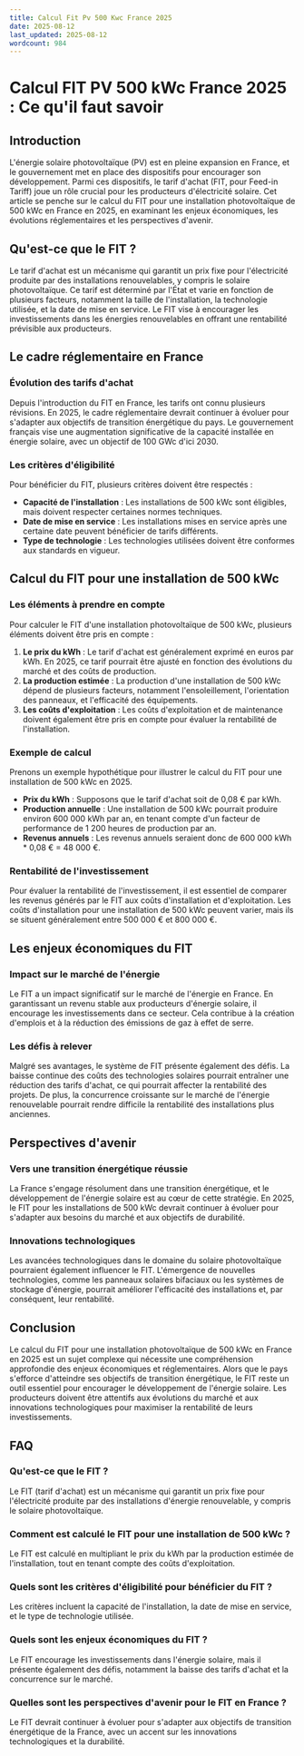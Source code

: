 ```yaml
---
title: Calcul Fit Pv 500 Kwc France 2025
date: 2025-08-12
last_updated: 2025-08-12
wordcount: 984
---
```


# Calcul FIT PV 500 kWc France 2025 : Ce qu'il faut savoir

## Introduction

L'énergie solaire photovoltaïque (PV) est en pleine expansion en France, et le gouvernement met en place des dispositifs pour encourager son développement. Parmi ces dispositifs, le tarif d'achat (FIT, pour Feed-in Tariff) joue un rôle crucial pour les producteurs d'électricité solaire. Cet article se penche sur le calcul du FIT pour une installation photovoltaïque de 500 kWc en France en 2025, en examinant les enjeux économiques, les évolutions réglementaires et les perspectives d'avenir.

## Qu'est-ce que le FIT ?

Le tarif d'achat est un mécanisme qui garantit un prix fixe pour l'électricité produite par des installations renouvelables, y compris le solaire photovoltaïque. Ce tarif est déterminé par l'État et varie en fonction de plusieurs facteurs, notamment la taille de l'installation, la technologie utilisée, et la date de mise en service. Le FIT vise à encourager les investissements dans les énergies renouvelables en offrant une rentabilité prévisible aux producteurs.

## Le cadre réglementaire en France

### Évolution des tarifs d'achat

Depuis l'introduction du FIT en France, les tarifs ont connu plusieurs révisions. En 2025, le cadre réglementaire devrait continuer à évoluer pour s'adapter aux objectifs de transition énergétique du pays. Le gouvernement français vise une augmentation significative de la capacité installée en énergie solaire, avec un objectif de 100 GWc d'ici 2030.

### Les critères d'éligibilité

Pour bénéficier du FIT, plusieurs critères doivent être respectés :
- **Capacité de l'installation** : Les installations de 500 kWc sont éligibles, mais doivent respecter certaines normes techniques.
- **Date de mise en service** : Les installations mises en service après une certaine date peuvent bénéficier de tarifs différents.
- **Type de technologie** : Les technologies utilisées doivent être conformes aux standards en vigueur.

## Calcul du FIT pour une installation de 500 kWc

### Les éléments à prendre en compte

Pour calculer le FIT d'une installation photovoltaïque de 500 kWc, plusieurs éléments doivent être pris en compte :

1. **Le prix du kWh** : Le tarif d'achat est généralement exprimé en euros par kWh. En 2025, ce tarif pourrait être ajusté en fonction des évolutions du marché et des coûts de production.
2. **La production estimée** : La production d'une installation de 500 kWc dépend de plusieurs facteurs, notamment l'ensoleillement, l'orientation des panneaux, et l'efficacité des équipements.
3. **Les coûts d'exploitation** : Les coûts d'exploitation et de maintenance doivent également être pris en compte pour évaluer la rentabilité de l'installation.

### Exemple de calcul

Prenons un exemple hypothétique pour illustrer le calcul du FIT pour une installation de 500 kWc en 2025.

- **Prix du kWh** : Supposons que le tarif d'achat soit de 0,08 € par kWh.
- **Production annuelle** : Une installation de 500 kWc pourrait produire environ 600 000 kWh par an, en tenant compte d'un facteur de performance de 1 200 heures de production par an.
- **Revenus annuels** : Les revenus annuels seraient donc de 600 000 kWh * 0,08 € = 48 000 €.

### Rentabilité de l'investissement

Pour évaluer la rentabilité de l'investissement, il est essentiel de comparer les revenus générés par le FIT aux coûts d'installation et d'exploitation. Les coûts d'installation pour une installation de 500 kWc peuvent varier, mais ils se situent généralement entre 500 000 € et 800 000 €.

## Les enjeux économiques du FIT

### Impact sur le marché de l'énergie

Le FIT a un impact significatif sur le marché de l'énergie en France. En garantissant un revenu stable aux producteurs d'énergie solaire, il encourage les investissements dans ce secteur. Cela contribue à la création d'emplois et à la réduction des émissions de gaz à effet de serre.

### Les défis à relever

Malgré ses avantages, le système de FIT présente également des défis. La baisse continue des coûts des technologies solaires pourrait entraîner une réduction des tarifs d'achat, ce qui pourrait affecter la rentabilité des projets. De plus, la concurrence croissante sur le marché de l'énergie renouvelable pourrait rendre difficile la rentabilité des installations plus anciennes.

## Perspectives d'avenir

### Vers une transition énergétique réussie

La France s'engage résolument dans une transition énergétique, et le développement de l'énergie solaire est au cœur de cette stratégie. En 2025, le FIT pour les installations de 500 kWc devrait continuer à évoluer pour s'adapter aux besoins du marché et aux objectifs de durabilité.

### Innovations technologiques

Les avancées technologiques dans le domaine du solaire photovoltaïque pourraient également influencer le FIT. L'émergence de nouvelles technologies, comme les panneaux solaires bifaciaux ou les systèmes de stockage d'énergie, pourrait améliorer l'efficacité des installations et, par conséquent, leur rentabilité.

## Conclusion

Le calcul du FIT pour une installation photovoltaïque de 500 kWc en France en 2025 est un sujet complexe qui nécessite une compréhension approfondie des enjeux économiques et réglementaires. Alors que le pays s'efforce d'atteindre ses objectifs de transition énergétique, le FIT reste un outil essentiel pour encourager le développement de l'énergie solaire. Les producteurs doivent être attentifs aux évolutions du marché et aux innovations technologiques pour maximiser la rentabilité de leurs investissements.

## FAQ

### Qu'est-ce que le FIT ?

Le FIT (tarif d'achat) est un mécanisme qui garantit un prix fixe pour l'électricité produite par des installations d'énergie renouvelable, y compris le solaire photovoltaïque.

### Comment est calculé le FIT pour une installation de 500 kWc ?

Le FIT est calculé en multipliant le prix du kWh par la production estimée de l'installation, tout en tenant compte des coûts d'exploitation.

### Quels sont les critères d'éligibilité pour bénéficier du FIT ?

Les critères incluent la capacité de l'installation, la date de mise en service, et le type de technologie utilisée.

### Quels sont les enjeux économiques du FIT ?

Le FIT encourage les investissements dans l'énergie solaire, mais il présente également des défis, notamment la baisse des tarifs d'achat et la concurrence sur le marché.

### Quelles sont les perspectives d'avenir pour le FIT en France ?

Le FIT devrait continuer à évoluer pour s'adapter aux objectifs de transition énergétique de la France, avec un accent sur les innovations technologiques et la durabilité.